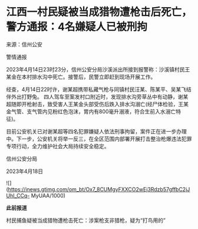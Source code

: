 # 江西一村民疑被当成猎物遭枪击后死亡，警方通报：4名嫌疑人已被刑拘

来源：信州公安

警情通报

2023年4月14日23时23分，信州公安分局沙溪派出所接到报警称：沙溪镇村民王某金在本村排水沟中死亡。接警后，民警立即赶到现场开展工作。

经查，4月14日22时许，谢某超携带私藏气枪与同镇村民汪某、陈某平、吴某飞结伴外出打野兔。
四人驾车至案发村口附近时，发现排水沟旁草丛中有动静，谢某超随即开枪射击，致受害人王某金头部受伤后跌入排水沟溺亡(经尸体检验，王某金气管、支气管内见粉红色泡沫，胃内有800毫升溺液，符合生前入水溺亡特征)。

目前公安机关已对谢某超等四名犯罪嫌疑人依法刑事拘留，案件正在进一步办理中。下一步，公安机关将举一反三，在全区范围内部署开展打击整治枪爆违法犯罪专项行动，全力维护社会大局持续安全稳定。

信州公安分局

2023年4月18日

![](https://inews.gtimg.com/om_bt/Ox7_8CUMgyFXXCO2wEj3Rdzb57gffbC2jJUhI_CCq-
MyUAA/1000)

**此前报道**

村民捕鱼疑被当成猎物遭枪击死亡：涉案枪支非猎枪，疑为“打鸟用的”

